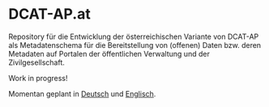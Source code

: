 # DCAT-AP.at

Repository für die Entwicklung der österreichischen Variante von DCAT-AP als Metadatenschema für die Bereitstellung von (offenen) Daten bzw. deren Metadaten auf Portalen der öffentlichen Verwaltung und der Zivilgesellschaft.

Work in progress!

Momentan geplant in [Deutsch](./de/index.html) und [Englisch](./en/index.html).
